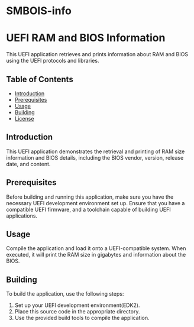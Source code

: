 
# SMBOIS-info
# UEFI RAM and BIOS Information

This UEFI application retrieves and prints information about RAM and BIOS using the UEFI protocols and libraries.

## Table of Contents
- [Introduction](#introduction)
- [Prerequisites](#prerequisites)
- [Usage](#usage)
- [Building](#building)
- [License](#license)

## Introduction

This UEFI application demonstrates the retrieval and printing of RAM size information and BIOS details, including the BIOS vendor, version, release date, and content.

## Prerequisites

Before building and running this application, make sure you have the necessary UEFI development environment set up. Ensure that you have a compatible UEFI firmware, and a toolchain capable of building UEFI applications.

## Usage

Compile the application and load it onto a UEFI-compatible system. When executed, it will print the RAM size in gigabytes and information about the BIOS.

## Building

To build the application, use the following steps:

1. Set up your UEFI development environment(EDK2).
2. Place this source code in the appropriate directory.
3. Use the provided build tools to compile the application.


